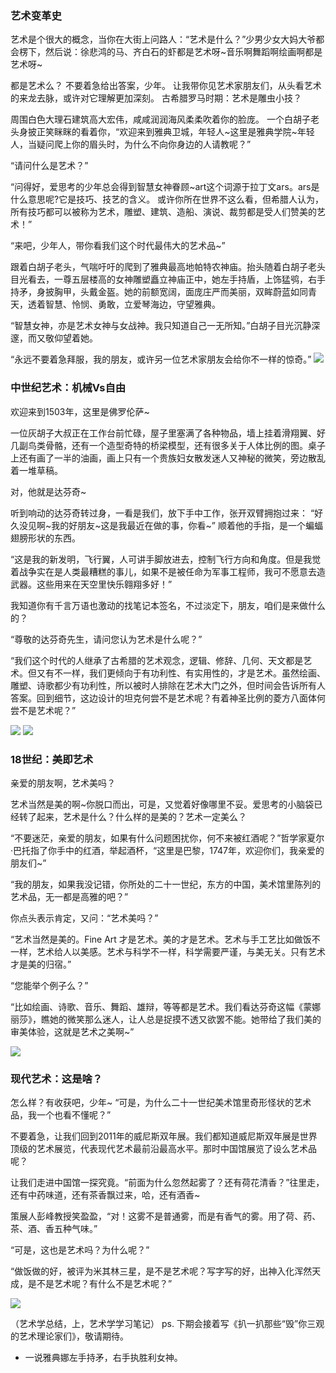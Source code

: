   
### 艺术变革史
艺术是个很大的概念，当你在大街上问路人：“艺术是什么？”少男少女大妈大爷都会楞下，然后说：徐悲鸿的马、齐白石的虾都是艺术呀~音乐啊舞蹈啊绘画啊都是艺术呀~

都是艺术么？ 不要着急给出答案，少年。 让我带你见艺术家朋友们，从头看艺术的来龙去脉，或许对它理解更加深刻。
古希腊罗马时期：艺术是雕虫小技？

周围白色大理石建筑高大宏伟，咸咸润润海风柔柔吹着你的脸庞。 一个白胡子老头身披正笑眯眯的看着你，“欢迎来到雅典卫城，年轻人~这里是雅典学院~年轻人，当疑问爬上你的眉头时，为什么不向你身边的人请教呢？”

“请问什么是艺术？”

“问得好，爱思考的少年总会得到智慧女神眷顾~art这个词源于拉丁文ars。ars是什么意思呢?它是技巧、技艺的含义。 或许你所在世界不这么看，但希腊人认为，所有技巧都可以被称为艺术，雕塑、建筑、造船、演说、裁剪都是受人们赞美的艺术！”

“来吧，少年人，带你看我们这个时代最伟大的艺术品~”

跟着白胡子老头，气喘吁吁的爬到了雅典最高地帕特农神庙。抬头随着白胡子老头目光看去，一尊五层楼高的女神雕塑矗立神庙正中，她左手持盾，上饰猛鸮，右手持矛，身披胸甲，头戴金盔。她的前额宽阔，面庞庄严而美丽，双眸蔚蓝如同青天，透着智慧、怜悯、勇敢，立爱琴海边，守望雅典。

“智慧女神，亦是艺术女神与女战神。我只知道自己一无所知。”白胡子目光沉静深邃，而又敬仰望着她。

“永远不要着急拜服，我的朋友，或许另一位艺术家朋友会给你不一样的惊奇。”
![](https://timgsa.baidu.com/timg?image&quality=80&size=b9999_10000&sec=1523031049124&di=7edbb74aa2014f5c9ab4938d746588ea&imgtype=0&src=http%3A%2F%2Fimgsrc.baidu.com%2Fimgad%2Fpic%2Fitem%2Fa8ec8a13632762d083863c84abec08fa513dc655.jpg)



### 中世纪艺术：机械Vs自由
欢迎来到1503年，这里是佛罗伦萨~

一位灰胡子大叔正在工作台前忙碌，屋子里塞满了各种物品，墙上挂着滑翔翼、好几副鸟类骨骼，还有一个造型奇特的桥梁模型，还有很多关于人体比例的图。桌子上还有画了一半的油画，画上只有一个贵族妇女散发迷人又神秘的微笑，旁边散乱着一堆草稿。

对，他就是达芬奇~

听到响动的达芬奇转过身，一看是我们，放下手中工作，张开双臂拥抱过来： “好久没见啊~我的好朋友~这是我最近在做的事，你看~” 顺着他的手指，是一个蝙蝠翅膀形状的东西。

“这是我的新发明，飞行翼，人可讲手脚放进去，控制飞行方向和角度。但是我觉着战争实在是人类最糟糕的事儿，如果不是被任命为军事工程师，我可不愿意去造武器。这些用来在天空里快乐翱翔多好！”

我知道你有千言万语也激动的找笔记本签名，不过淡定下，朋友，咱们是来做什么的？

“尊敬的达芬奇先生，请问您认为艺术是什么呢？”

“我们这个时代的人继承了古希腊的艺术观念，逻辑、修辞、几何、天文都是艺术。但又有不一样，我们更倾向于有功利性、有实用性的，才是艺术。虽然绘画、雕塑、诗歌都少有功利性，所以被时人排除在艺术大门之外，但时间会告诉所有人答案。回到细节，这边设计的坦克何尝不是艺术呢？有着神圣比例的菱方八面体何尝不是艺术呢？”

![](https://timgsa.baidu.com/timg?image&quality=80&size=b9999_10000&sec=1523625844&di=da7e2bebe61d154d3d56816c8c93b2d7&imgtype=jpg&er=1&src=http%3A%2F%2Fe.hiphotos.baidu.com%2Fzhidao%2Fpic%2Fitem%2Fd058ccbf6c81800a3521ca67b83533fa838b4796.jpg)
![](https://ss1.bdstatic.com/70cFvXSh_Q1YnxGkpoWK1HF6hhy/it/u=3710063489,1740018444&fm=27&gp=0.jpg)

### 18世纪：美即艺术
亲爱的朋友啊，艺术美吗？

艺术当然是美的啊~你脱口而出，可是，又觉着好像哪里不妥。爱思考的小脑袋已经转了起来，艺术是什么？什么样的是美的？艺术一定美么？

“不要迷茫，亲爱的朋友，如果有什么问题困扰你，何不来被红酒呢？”哲学家夏尔·巴托指了你手中的红酒，举起酒杯，“这里是巴黎，1747年，欢迎你们，我亲爱的朋友们~”

“我的朋友，如果我没记错，你所处的二十一世纪，东方的中国，美术馆里陈列的艺术品，无一都是高雅的吧？”

你点头表示肯定，又问：“艺术美吗？”

“艺术当然是美的。Fine Art 才是艺术。美的才是艺术。艺术与手工艺比如做饭不一样，艺术给人以美感。艺术与科学不一样，科学需要严谨，与美无关。只有艺术才是美的归宿。”

“您能举个例子么？”

“比如绘画、诗歌、音乐、舞蹈、雄辩，等等都是艺术。我们看达芬奇这幅《蒙娜丽莎》，瞧她的微笑那么迷人，让人总是捉摸不透又欲罢不能。她带给了我们美的审美体验，这就是艺术之美啊~”

![](https://timgsa.baidu.com/timg?image&quality=80&size=b9999_10000&sec=1523626011&di=48a298840989b975bf4a15397b8d3aab&imgtype=jpg&er=1&src=http%3A%2F%2Fimgsrc.baidu.com%2Fimgad%2Fpic%2Fitem%2Fb7fd5266d0160924db71f30fde0735fae6cd3449.jpg)

### 现代艺术：这是啥？
怎么样？有收获吧，少年~ “可是，为什么二十一世纪美术馆里奇形怪状的艺术品，我一个也看不懂呢？”

不要着急，让我们回到2011年的威尼斯双年展。我们都知道威尼斯双年展是世界顶级的艺术展览，代表现代艺术最前沿最高水平。那时中国馆展览了设么艺术品呢？

让我们走进中国馆一探究竟。“前面为什么忽然起雾了？还有荷花清香？”往里走，还有中药味道，还有茶香飘过来，哈，还有酒香~

策展人彭峰教授笑盈盈，“对！这雾不是普通雾，而是有香气的雾。用了荷、药、茶、酒、香五种气味。”

“可是，这也是艺术吗？为什么呢？”

“做饭做的好，被评为米其林三星，是不是艺术呢？写字写的好，出神入化浑然天成，是不是艺术呢？有什么不是艺术呢？”

![](https://timgsa.baidu.com/timg?image&quality=80&size=b9999_10000&sec=1523031479471&di=ddde3eac924da860d213163f9dca36a3&imgtype=0&src=http%3A%2F%2Fblog.artintern.net%2Fdata%2Fuploads%2Fweblogs%2F334%2F201106%2F1308824466821.jpg)

（艺术学总结，上，艺术学学习笔记） ps. 下期会接着写《扒一扒那些“毁”你三观的艺术理论家们》，敬请期待。
* 一说雅典娜左手持矛，右手执胜利女神。
